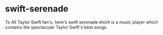 # swift-serenade
To All Taylor Swift fan's, here's swift serenade ehich is a music player which contains the spectacular Taylor Swift's best songs.
